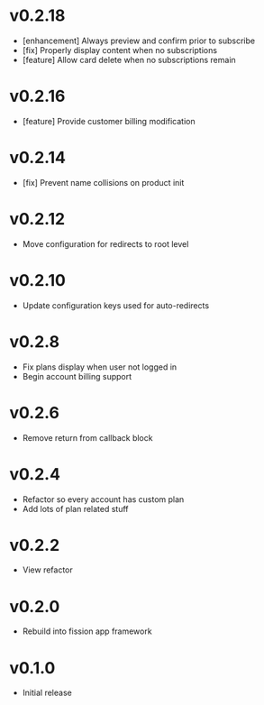 # v0.2.18
* [enhancement] Always preview and confirm prior to subscribe
* [fix] Properly display content when no subscriptions
* [feature] Allow card delete when no subscriptions remain

# v0.2.16
* [feature] Provide customer billing modification

# v0.2.14
* [fix] Prevent name collisions on product init

# v0.2.12
* Move configuration for redirects to root level

# v0.2.10
* Update configuration keys used for auto-redirects

# v0.2.8
* Fix plans display when user not logged in
* Begin account billing support

# v0.2.6
* Remove return from callback block

# v0.2.4
* Refactor so every account has custom plan
* Add lots of plan related stuff

# v0.2.2
* View refactor

# v0.2.0
* Rebuild into fission app framework

# v0.1.0
* Initial release
